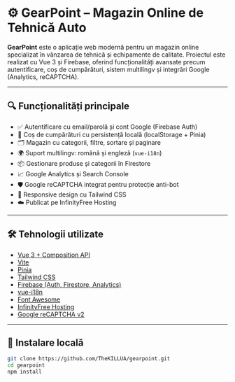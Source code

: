 # ⚙️ GearPoint – Magazin Online de Tehnică Auto

**GearPoint** este o aplicație web modernă pentru un magazin online specializat în vânzarea de tehnică și echipamente de calitate. Proiectul este realizat cu Vue 3 și Firebase, oferind funcționalități avansate precum autentificare, coș de cumpărături, sistem multilingv și integrări Google (Analytics, reCAPTCHA).

---

## 🔍 Funcționalități principale

- ✅ Autentificare cu email/parolă și cont Google (Firebase Auth)
- 🛒 Coș de cumpărături cu persistență locală (localStorage + Pinia)
- 🗂️ Magazin cu categorii, filtre, sortare și paginare
- 🌍 Suport multilingv: română și engleză (`vue-i18n`)
- 📦 Gestionare produse și categorii în Firestore
- 📈 Google Analytics și Search Console
- 🛡️ Google reCAPTCHA integrat pentru protecție anti-bot
- 📱 Responsive design cu Tailwind CSS
- ☁️ Publicat pe InfinityFree Hosting

---

## 🛠️ Tehnologii utilizate

- [Vue 3 + Composition API](https://vuejs.org)
- [Vite](https://vitejs.dev)
- [Pinia](https://pinia.vuejs.org)
- [Tailwind CSS](https://tailwindcss.com)
- [Firebase (Auth, Firestore, Analytics)](https://firebase.google.com)
- [vue-i18n](https://kazupon.github.io/vue-i18n/)
- [Font Awesome](https://fontawesome.com)
- [InfinityFree Hosting](https://infinityfree.net)
- [Google reCAPTCHA v2](https://www.google.com/recaptcha)

---

## 🔧 Instalare locală

```bash
git clone https://github.com/TheKILLUA/gearpoint.git
cd gearpoint
npm install
